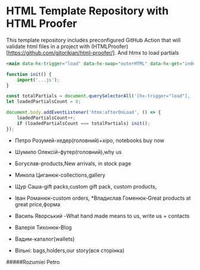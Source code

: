 # HTML Template Repository with HTML Proofer

This template repository includes preconfigured GitHub Action that will validate html files in a project with (HTMLProofer)[https://github.com/gjtorikian/html-proofer/].
And htmx to load partials

```html
<main data-hx-trigger="load" data-hx-swap="outerHTML" data-hx-get="index.main.partial.html"></main>
```


```js
function init() {
    import('...js');
}

const totalPartials = document.querySelectorAll('[hx-trigger="load"], [data-hx-trigger="load"]').length;
let loadedPartialsCount = 0;

document.body.addEventListener('htmx:afterOnLoad', () => {
    loadedPartialsCount++;
    if (loadedPartialsCount === totalPartials) init();
});
```
* Петро Розумей-хедер(головний)+хіро, notebooks buy now
* Шумило Олексій-футер(головний),why us
* Богуслав-products,New arrivals, in stock page
* Микола Циганюк-collections,gallery
* Щур Саша-gift packs,custom gift pack, custom products,
* Іван Романюк-custom orders,
*Владислав Гоменюк-Great products at great price,форма
* Василь Яворський -What hand made means to us, write us + contacts
* Валерія Тихонюк-Blog
* Вадим-каталог(wallets)

* Вільні: bags,holders,our story(вся сторінка)

#####Rozumiei Petro
